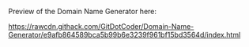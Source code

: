 Preview of the Domain Name Generator here:

https://rawcdn.githack.com/GitDotCoder/Domain-Name-Generator/e9afb864589bca5b99b6e3239f961bf15bd3564d/index.html